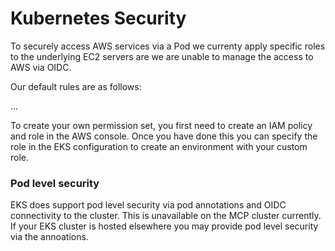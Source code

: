 # Kubernetes Security

To securely access AWS services via a Pod we currenty apply specific roles to the underlying EC2 servers are we are unable to manage the access to AWS via OIDC.

Our default rules are as follows:

...

To create your own permission set, you first need to create an IAM policy and role in the AWS console. Once you have done this you can specify the role in the EKS configuration to create an environment with your custom role.

### Pod level security

EKS does support pod level security via pod annotations and OIDC connectivity to the cluster. This is unavailable on the MCP cluster currently. If your EKS cluster is hosted elsewhere you may provide pod level security via the annoations.
